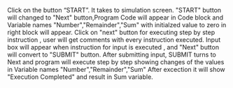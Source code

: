Click on the button “START”. It takes to simulation screen.
"START" button will changed to "Next" button,Program Code will appear in Code block and Variable names "Number","Remainder","Sum" with initialzed value to zero in right block will appear.
Click on "next" button for executing step by step instruction , user will get comments with every instruction executed.
Input box will appear when instruction for input is executed , and "Next" button will convert to "SUBMIT" button.
After submitting input, SUBMIT turns to Next and program will execute step by step showing changes of the values in Variable names "Number","Remainder","Sum"
After excection it will show "Execution Completed" and result in Sum variable.
